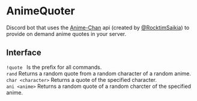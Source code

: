 # AnimeQuoter
Discord bot that uses the [Anime-Chan](https://anime-chan.herokuapp.com/) api (created by [@RocktimSaikia](https://github.com/RocktimSaikia)) to provide on demand anime quotes in your server.
## Interface
`!quote ` Is the prefix for all commands.  
`rand` Returns a random quote from a random character of a random anime.  
`char <character>` Returns a quote of the specified character.  
`ani <anime>` Returns a random quote of a random charcter of the specified anime.  

